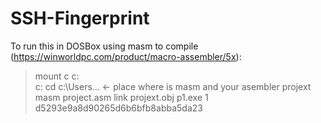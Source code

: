 # SSH-Fingerprint

To run this in DOSBox using masm to compile (https://winworldpc.com/product/macro-assembler/5x):

  >mount c c:\
  >c:
  >cd c:\Users\...  <- place where is masm and your asembler projext
  >masm project.asm
  >link projext.obj
  >p1.exe 1 d5293e9a8d90265d6b6bfb8abba5da23

